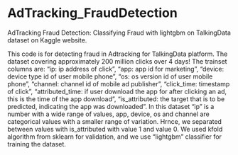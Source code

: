 # AdTracking_FraudDetection
AdTracking Fraud Detection: Classifying Fraud with lightgbm on TalkingData dataset on Kaggle website.

This code is for detecting fraud in Adtracking for TalkingData platform. The dataset covering approximately 200 million clicks over 4 days! The trainset columns are: “ip: ip address of click”, “app: app id for marketing”, “device: device type id of user mobile phone”, “os: os version id of user mobile phone”, “channel: channel id of mobile ad publisher”, “click_time: timestamp of click”, “attributed_time: if user download the app for after clicking an ad, this is the time of the app download”, “is_attributed: the target that is to be predicted, indicating the app was downloaded”. In this dataset “ip” is a number with a wide range of values, app, device, os and channel are categorical values with a smaller range of variation. Hrnce, we separated between values with is_attributed with value 1 and value 0. 
We used kfold algorithm from sklearn for validation, and we use “lightgbm” classifier for training the dataset.
